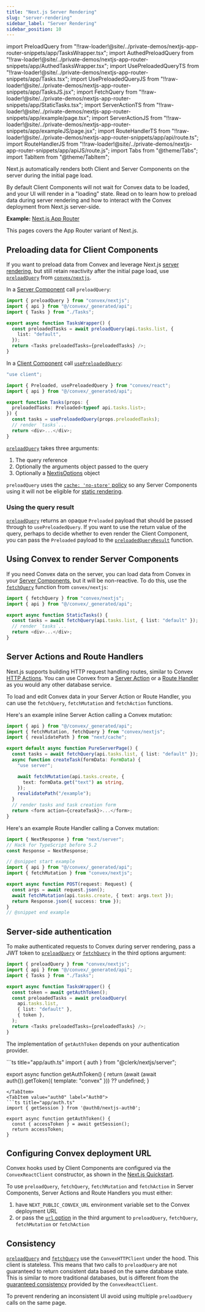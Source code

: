 ```yaml
---
title: "Next.js Server Rendering"
slug: "server-rendering"
sidebar_label: "Server Rendering"
sidebar_position: 10
---
```


import PreloadQuery from "!!raw-loader!@site/../private-demos/nextjs-app-router-snippets/app/TasksWrapper.tsx";
import AuthedPreloadQuery from "!!raw-loader!@site/../private-demos/nextjs-app-router-snippets/app/AuthedTasksWrapper.tsx";
import UsePreloadedQueryTS from "!!raw-loader!@site/../private-demos/nextjs-app-router-snippets/app/Tasks.tsx";
import UsePreloadedQueryJS from "!!raw-loader!@site/../private-demos/nextjs-app-router-snippets/app/TasksJS.jsx";
import FetchQuery from "!!raw-loader!@site/../private-demos/nextjs-app-router-snippets/app/StaticTasks.tsx";
import ServerActionTS from "!!raw-loader!@site/../private-demos/nextjs-app-router-snippets/app/example/page.tsx";
import ServerActionJS from "!!raw-loader!@site/../private-demos/nextjs-app-router-snippets/app/exampleJS/page.jsx";
import RouteHandlerTS from "!!raw-loader!@site/../private-demos/nextjs-app-router-snippets/app/api/route.ts";
import RouteHandlerJS from "!!raw-loader!@site/../private-demos/nextjs-app-router-snippets/app/apiJS/route.js";
import Tabs from "@theme/Tabs";
import TabItem from "@theme/TabItem";

Next.js automatically renders both Client and Server Components on the server
during the initial page load.

By default Client Components will not wait for Convex data to be loaded, and
your UI will render in a "loading" state. Read on to learn how to preload data
during server rendering and how to interact with the Convex deployment from
Next.js server-side.

**Example:**
[Next.js App Router](https://github.com/get-convex/convex-demos/tree/main/nextjs-app-router)

This pages covers the App Router variant of Next.js.

<BetaAdmonition feature="Next.js Server Rendering support" verb="is" />

## Preloading data for Client Components

If you want to preload data from Convex and leverage Next.js
[server rendering](https://nextjs.org/docs/app/building-your-application/rendering/server-components#server-rendering-strategies),
but still retain reactivity after the initial page load, use
[`preloadQuery`](/api/modules/nextjs#preloadquery) from
[`convex/nextjs`](/api/modules/nextjs).

In a
[Server Component](https://nextjs.org/docs/app/building-your-application/rendering/server-components)
call `preloadQuery`:


```typescript
import { preloadQuery } from "convex/nextjs";
import { api } from "@/convex/_generated/api";
import { Tasks } from "./Tasks";

export async function TasksWrapper() {
  const preloadedTasks = await preloadQuery(api.tasks.list, {
    list: "default",
  });
  return <Tasks preloadedTasks={preloadedTasks} />;
}

```


In a
[Client Component](https://nextjs.org/docs/app/building-your-application/rendering/client-components)
call [`usePreloadedQuery`](/api/modules/react#usepreloadedquery):


```typescript
"use client";

import { Preloaded, usePreloadedQuery } from "convex/react";
import { api } from "@/convex/_generated/api";

export function Tasks(props: {
  preloadedTasks: Preloaded<typeof api.tasks.list>;
}) {
  const tasks = usePreloadedQuery(props.preloadedTasks);
  // render `tasks`...
  return <div>...</div>;
}

```


[`preloadQuery`](/api/modules/nextjs#preloadquery) takes three arguments:

1. The query reference
2. Optionally the arguments object passed to the query
3. Optionally a [NextjsOptions](/api/modules/nextjs#nextjsoptions) object

`preloadQuery` uses the
[`cache: 'no-store'` policy](https://nextjs.org/docs/app/building-your-application/data-fetching/fetching-caching-and-revalidating#opting-out-of-data-caching)
so any Server Components using it will not be eligible for
[static rendering](https://nextjs.org/docs/app/building-your-application/rendering/server-components#server-rendering-strategies).

### Using the query result

[`preloadQuery`](/api/modules/nextjs#preloadquery) returns an opaque `Preloaded`
payload that should be passed through to `usePreloadedQuery`. If you want to use
the return value of the query, perhaps to decide whether to even render the
Client Component, you can pass the `Preloaded` payload to the
[`preloadedQueryResult`](/api/modules/nextjs#preloadedQueryResult) function.

## Using Convex to render Server Components

If you need Convex data on the server, you can load data from Convex in your
[Server Components](https://nextjs.org/docs/app/building-your-application/data-fetching/fetching),
but it will be non-reactive. To do this, use the
[`fetchQuery`](/api/modules/nextjs#fetchQuery) function from `convex/nextjs`:


```typescript
import { fetchQuery } from "convex/nextjs";
import { api } from "@/convex/_generated/api";

export async function StaticTasks() {
  const tasks = await fetchQuery(api.tasks.list, { list: "default" });
  // render `tasks`...
  return <div>...</div>;
}

```


## Server Actions and Route Handlers

Next.js supports building HTTP request handling routes, similar to Convex
[HTTP Actions](/docs/functions/http-actions.mdx). You can use Convex from a
[Server Action](https://nextjs.org/docs/app/building-your-application/data-fetching/server-actions-and-mutations)
or a
[Route Handler](https://nextjs.org/docs/app/building-your-application/routing/route-handlers)
as you would any other database service.

To load and edit Convex data in your Server Action or Route Handler, you can use
the `fetchQuery`, `fetchMutation` and `fetchAction` functions.

Here's an example inline Server Action calling a Convex mutation:


```typescript
import { api } from "@/convex/_generated/api";
import { fetchMutation, fetchQuery } from "convex/nextjs";
import { revalidatePath } from "next/cache";

export default async function PureServerPage() {
  const tasks = await fetchQuery(api.tasks.list, { list: "default" });
  async function createTask(formData: FormData) {
    "use server";

    await fetchMutation(api.tasks.create, {
      text: formData.get("text") as string,
    });
    revalidatePath("/example");
  }
  // render tasks and task creation form
  return <form action={createTask}>...</form>;
}

```


Here's an example Route Handler calling a Convex mutation:


```typescript
import { NextResponse } from "next/server";
// Hack for TypeScript before 5.2
const Response = NextResponse;

// @snippet start example
import { api } from "@/convex/_generated/api";
import { fetchMutation } from "convex/nextjs";

export async function POST(request: Request) {
  const args = await request.json();
  await fetchMutation(api.tasks.create, { text: args.text });
  return Response.json({ success: true });
}
// @snippet end example

```


## Server-side authentication

To make authenticated requests to Convex during server rendering, pass a JWT
token to [`preloadQuery`](/api/modules/nextjs#preloadquery) or
[`fetchQuery`](/api/modules/nextjs#fetchQuery) in the third options argument:


```typescript
import { preloadQuery } from "convex/nextjs";
import { api } from "@/convex/_generated/api";
import { Tasks } from "./Tasks";

export async function TasksWrapper() {
  const token = await getAuthToken();
  const preloadedTasks = await preloadQuery(
    api.tasks.list,
    { list: "default" },
    { token },
  );
  return <Tasks preloadedTasks={preloadedTasks} />;
}

```


The implementation of `getAuthToken` depends on your authentication provider.

<Tabs>
<TabItem value="clerk" label="Clerk">
```ts title="app/auth.ts"
import { auth } from "@clerk/nextjs/server";

export async function getAuthToken() {
  return (await (await auth()).getToken({ template: "convex" })) ?? undefined;
}
```
</TabItem>
<TabItem value="auth0" label="Auth0">
```ts title="app/auth.ts"
import { getSession } from '@auth0/nextjs-auth0';

export async function getAuthToken() {
  const { accessToken } = await getSession();
  return accessToken;
}
```
</TabItem>
</Tabs>

## Configuring Convex deployment URL

Convex hooks used by Client Components are configured via the
`ConvexReactClient` constructor, as shown in the
[Next.js Quickstart](/docs/quickstart/nextjs.mdx).

To use `preloadQuery`, `fetchQuery`, `fetchMutation` and `fetchAction` in Server
Components, Server Actions and Route Handlers you must either:

1. have `NEXT_PUBLIC_CONVEX_URL` environment variable set to the Convex
   deployment URL
2. or pass the [`url` option](/api/modules/nextjs#nextjsoptions) in the third
   argument to `preloadQuery`, `fetchQuery`, `fetchMutation` or `fetchAction`

## Consistency

[`preloadQuery`](/api/modules/nextjs#preloadquery) and
[`fetchQuery`](/api/modules/nextjs#fetchQuery) use the `ConvexHTTPClient` under
the hood. This client is stateless. This means that two calls to `preloadQuery`
are not guaranteed to return consistent data based on the same database state.
This is similar to more traditional databases, but is different from the
[guaranteed consistency](/docs/client/react.mdx#consistency) provided by the
`ConvexReactClient`.

To prevent rendering an inconsistent UI avoid using multiple `preloadQuery`
calls on the same page.
